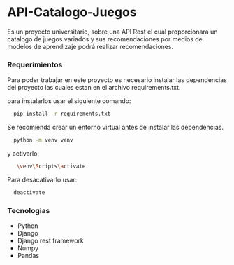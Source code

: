 # API-Catalogo-Juegos

Es un proyecto universitario, sobre una API Rest el cual proporcionara un catalogo de juegos variados y sus recomendaciones por medios de modelos de aprendizaje podrá realizar recomendaciones.

### Requerimientos

Para poder trabajar en este proyecto es necesario instalar las dependencias del proyecto las cuales estan en el archivo requirements.txt.

para instalarlos usar el siguiente comando:

```bash
  pip install -r requirements.txt
```

Se recomienda crear un entorno virtual antes de instalar las dependencias.

```bash
  python -m venv venv
```

y activarlo:

```bash
  .\venv\Scripts\activate
```

Para desacativarlo usar:

```bash
  deactivate
```

### Tecnologias

- Python
- Django
- Django rest framework
- Numpy
- Pandas
